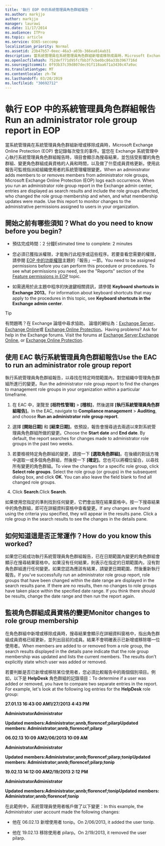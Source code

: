 ```yaml
---
title: '執行 EOP 中的系統管理員角色群組報告 '
ms.author: markjjo
author: markjjo
manager: laurawi
ms.date: 11/17/2014
ms.audience: ITPro
ms.topic: article
ms.service: O365-seccomp
localization_priority: Normal
ms.assetid: 23b47b57-0eec-46a3-a03b-366ea014ab31
description: 當系統管理員在系統管理員角色群組新增或移除成員時，Microsoft Exchange Online Protection (EOP) 會記錄每次發生的事件。
ms.openlocfilehash: 752def771d95fcfbb3f7cbe0bc86a33b3967716d
ms.sourcegitcommit: 0f93b37c39d807dec91f118aa671a3430c47a9ac
ms.translationtype: MT
ms.contentlocale: zh-TW
ms.lasthandoff: 03/20/2019
ms.locfileid: "30692712"
---
```

# <a name="run-an-administrator-role-group-report-in-eop"></a><span data-ttu-id="8976e-103">執行 EOP 中的系統管理員角色群組報告</span><span class="sxs-lookup"><span data-stu-id="8976e-103">Run an administrator role group report in EOP</span></span> 

 <span data-ttu-id="8976e-p101">當系統管理員在系統管理員角色群組新增或移除成員時，Microsoft Exchange Online Protection (EOP) 會記錄每次發生的事件。當您在 Exchange 系統管理中心執行系統管理員角色群組報告時，項目會顯示為搜尋結果，並包括受影響的角色群組、變更角色群組成員資格的人員和時間，以及做了什麼成員資格更新。使用此報告可監視指派給組織使用者的系統管理權限變更。</span><span class="sxs-lookup"><span data-stu-id="8976e-p101">When an administrator adds members to or removes members from administrator role groups, Microsoft Exchange Online Protection (EOP) logs each occurrence. When you run an administrator role group report in the Exchange admin center, entries are displayed as search results and include the role groups affected, who changed the role group membership and when, and what membership updates were made. Use this report to monitor changes to the administrative permissions assigned to users in your organization.</span></span>
  
## <a name="what-do-you-need-to-know-before-you-begin"></a><span data-ttu-id="8976e-107">開始之前有哪些須知？</span><span class="sxs-lookup"><span data-stu-id="8976e-107">What do you need to know before you begin?</span></span>

- <span data-ttu-id="8976e-108">預估完成時間：2 分鐘</span><span class="sxs-lookup"><span data-stu-id="8976e-108">Estimated time to complete: 2 minutes</span></span>
    
- <span data-ttu-id="8976e-p102">您必須已獲指派權限，才能執行此程序或這些程序。若要查看您需要的權限，請參閱 [EOP 中的功能權限](feature-permissions-in-eop.md)主題的「報告」一節。</span><span class="sxs-lookup"><span data-stu-id="8976e-p102">You need to be assigned permissions before you can perform this procedure or procedures. To see what permissions you need, see the "Reports" section of the [Feature permissions in EOP](feature-permissions-in-eop.md) topic.</span></span> 
    
- <span data-ttu-id="8976e-111">如需適用於此主題中程序的快速鍵相關資訊，請參閱 **Keyboard shortcuts in Exchange 2013**。</span><span class="sxs-lookup"><span data-stu-id="8976e-111">For information about keyboard shortcuts that may apply to the procedures in this topic, see **Keyboard shortcuts in the Exchange admin center**.</span></span>
    
> [!TIP]
> <span data-ttu-id="8976e-p103">有問題嗎？在 Exchange 論壇中尋求協助。 論壇的網址為：[Exchange Server](https://go.microsoft.com/fwlink/p/?linkId=60612)、[Exchange Online](https://go.microsoft.com/fwlink/p/?linkId=267542)或 [Exchange Online Protection](https://go.microsoft.com/fwlink/p/?linkId=285351)。</span><span class="sxs-lookup"><span data-stu-id="8976e-p103">Having problems? Ask for help in the Exchange forums. Visit the forums at [Exchange Server](https://go.microsoft.com/fwlink/p/?linkId=60612),[Exchange Online](https://go.microsoft.com/fwlink/p/?linkId=267542), or [Exchange Online Protection](https://go.microsoft.com/fwlink/p/?linkId=285351).</span></span> 
  
## <a name="use-the-eac-to-run-an-administrator-role-group-report"></a><span data-ttu-id="8976e-115">使用 EAC 執行系統管理員角色群組報告</span><span class="sxs-lookup"><span data-stu-id="8976e-115">Use the EAC to run an administrator role group report</span></span>

<span data-ttu-id="8976e-116">執行系統管理員角色群組報告，以尋找在特定時間範圍內，對您組織中管理角色群組所進行的變更。</span><span class="sxs-lookup"><span data-stu-id="8976e-116">Run the administrator role group report to find the changes to management role groups in your organization within a particular timeframe.</span></span>
  
1. <span data-ttu-id="8976e-117">在 EAC 中，瀏覽至 **[相符性管理]** \> **[稽核]**，然後選擇 **[執行系統管理員角色群組報告]**。</span><span class="sxs-lookup"><span data-stu-id="8976e-117">In the EAC, navigate to **Compliance management** \> **Auditing**, and choose **Run an administrator role group report**.</span></span>
    
2. <span data-ttu-id="8976e-p104">選擇 **[開始日期]** 和 **[結束日期]**。依預設，報告會搜尋過去兩週以來對系統管理員角色群組所做的變更。</span><span class="sxs-lookup"><span data-stu-id="8976e-p104">Choose the **Start date** and **End date**. By default, the report searches for changes made to administrator role groups in the past two weeks.</span></span>
    
3. <span data-ttu-id="8976e-p105">若要檢視特定角色群組的變更，請按一下 **[選取角色群組]**。在後續的對話方塊中選取一或多個角色群組，然後按一下 **[確定]**。您也可以將欄位留白，以尋找所有變更的角色群組。</span><span class="sxs-lookup"><span data-stu-id="8976e-p105">To view the changes for a specific role group, click **Select role groups**. Select the role group (or groups) in the subsequent dialog box, and click **OK**. You can also leave the field blank to find all changed role groups.</span></span>
    
4. <span data-ttu-id="8976e-123">Click **Search**.</span><span class="sxs-lookup"><span data-stu-id="8976e-123">Click **Search**.</span></span>
    
<span data-ttu-id="8976e-p106">如果使用您指定的準則找到任何變更，它們會出現在結果窗格中。按一下搜尋結果中的角色群組，即可在詳細資料窗格中查看變更。</span><span class="sxs-lookup"><span data-stu-id="8976e-p106">If any changes are found using the criteria you specified, they will appear in the results pane. Click a role group in the search results to see the changes in the details pane.</span></span>
  
## <a name="how-do-you-know-this-worked"></a><span data-ttu-id="8976e-126">如何知道這是否正常運作？</span><span class="sxs-lookup"><span data-stu-id="8976e-126">How do you know this worked?</span></span>

<span data-ttu-id="8976e-p107">如果您已經成功執行系統管理員角色群組報告，已在日期範圍內變更的角色群組會顯示在搜尋結果窗格中。如果沒有任何結果，則表示在指定的日期範圍內，沒有對角色群組進行任何變更。如果您認為應該有結果，請變更日期範圍，然後重新執行報告。</span><span class="sxs-lookup"><span data-stu-id="8976e-p107">If you've successfully run an administrator role group report, role groups that have been changed within the date range are displayed in the search results pane. If there are no results, then no changes to role groups have taken place within the specified date range. If you think there should be results, change the date range and then run the report again.</span></span>
  
## <a name="monitor-changes-to-role-group-membership"></a><span data-ttu-id="8976e-130">監視角色群組成員資格的變更</span><span class="sxs-lookup"><span data-stu-id="8976e-130">Monitor changes to role group membership</span></span>

<span data-ttu-id="8976e-p108">在角色群組中新增或移除成員時，搜尋結果會顯示在詳細資料窗格中，指出角色群組成員資格已經更新，並列出目前的成員。結果不會明確表示已新增或移除哪一位使用者。</span><span class="sxs-lookup"><span data-stu-id="8976e-p108">When members are added to or removed from a role group, the search results displayed in the details pane indicate that the role group membership was updated and lists the current members. The results don't explicitly state which user was added or removed.</span></span>
  
<span data-ttu-id="8976e-p109">若要判斷是否已新增或移除某位使用者，您必須比較報告中的兩個個別項目。例如，以下是 **HelpDesk** 角色群組的記錄項目：</span><span class="sxs-lookup"><span data-stu-id="8976e-p109">To determine if a user was added or removed, you have to compare two separate entries in the report. For example, let's look at the following log entries for the **HelpDesk** role group:</span></span> 
  
 <span data-ttu-id="8976e-135">**27.01.13 16:43:00 AM**</span><span class="sxs-lookup"><span data-stu-id="8976e-135">**1/27/2013 4:43 PM**</span></span>
  
 <span data-ttu-id="8976e-136">**Administrator**</span><span class="sxs-lookup"><span data-stu-id="8976e-136">**Administrator**</span></span>
  
 <span data-ttu-id="8976e-137">**Updated members:Administrator;annb,florencef;pilarp**</span><span class="sxs-lookup"><span data-stu-id="8976e-137">**Updated members: Administrator;annb,florencef;pilarp**</span></span>
  
 <span data-ttu-id="8976e-138">**06.02.13 10:09 AM**</span><span class="sxs-lookup"><span data-stu-id="8976e-138">**2/06/2013 10:09 AM**</span></span>
  
 <span data-ttu-id="8976e-139">**Administrator**</span><span class="sxs-lookup"><span data-stu-id="8976e-139">**Administrator**</span></span>
  
 <span data-ttu-id="8976e-140">**Updated members:Administrator;annb;florencef;pilarp;tonip**</span><span class="sxs-lookup"><span data-stu-id="8976e-140">**Updated members: Administrator;annb;florencef;pilarp;tonip**</span></span>
  
 <span data-ttu-id="8976e-141">**19.02.13 14:12:00 AM**</span><span class="sxs-lookup"><span data-stu-id="8976e-141">**2/19/2013 2:12 PM**</span></span>
  
 <span data-ttu-id="8976e-142">**Administrator**</span><span class="sxs-lookup"><span data-stu-id="8976e-142">**Administrator**</span></span>
  
 <span data-ttu-id="8976e-143">**Updated members:Administrator;annb;florencef;tonip**</span><span class="sxs-lookup"><span data-stu-id="8976e-143">**Updated members: Administrator;annb;florencef;tonip**</span></span>
  
<span data-ttu-id="8976e-144">在此範例中，系統管理員使用者帳戶做了以下變更：</span><span class="sxs-lookup"><span data-stu-id="8976e-144">In this example, the Administrator user account made the following changes:</span></span>
  
- <span data-ttu-id="8976e-145">他在 06.02.13 新增使用者 tonip。</span><span class="sxs-lookup"><span data-stu-id="8976e-145">On 2/06/2013, it added the user tonip.</span></span>
    
- <span data-ttu-id="8976e-146">他在 19.02.13 移除使用者 pilarp。</span><span class="sxs-lookup"><span data-stu-id="8976e-146">On 2/19/2013, it removed the user pilarp.</span></span>
    


